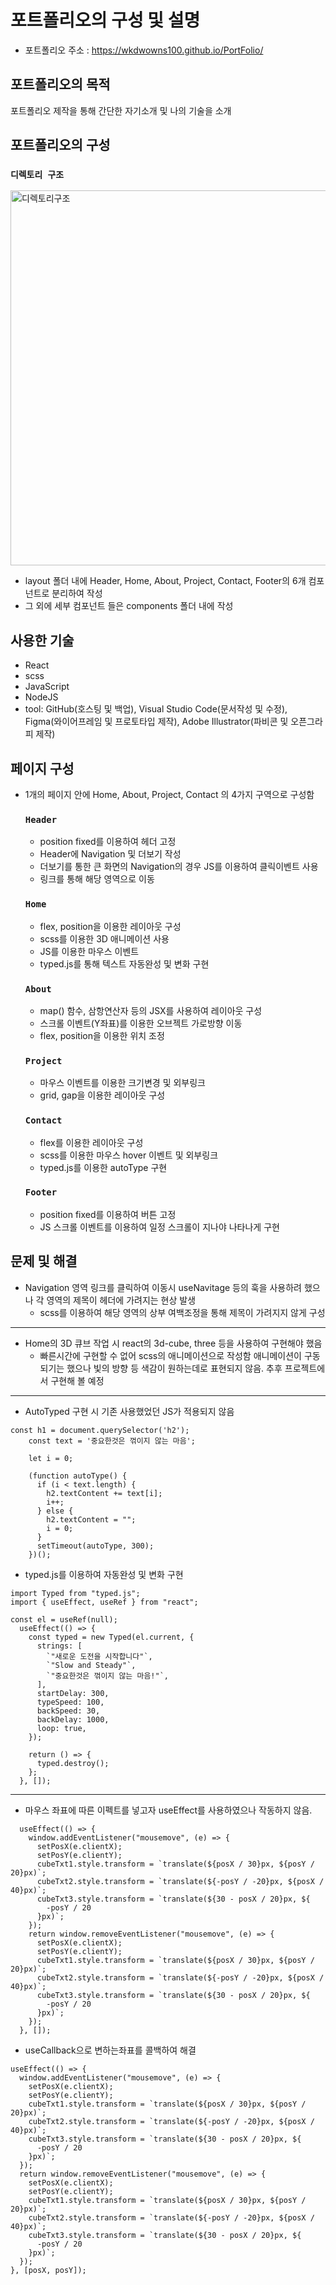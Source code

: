 # 포트폴리오의 구성 및 설명

- 포트폴리오 주소 : <https://wkdwowns100.github.io/PortFolio/>

## 포트폴리오의 목적

포트폴리오 제작을 통해 간단한 자기소개 및 나의 기술을 소개

## 포트폴리오의 구성

### `디렉토리 구조`

<img src="./structure.png" width="600px" alt="디렉토리구조"></img>

- layout 폴더 내에 Header, Home, About, Project, Contact, Footer의
  6개 컴포넌트로 분리하여 작성
- 그 외에 세부 컴포넌트 들은 components 폴더 내에 작성

## 사용한 기술

- React
- scss
- JavaScript
- NodeJS
- tool: GitHub(호스팅 및 백업), Visual Studio Code(문서작성 및 수정), Figma(와이어프레임 및 프로토타입 제작), Adobe Illustrator(파비콘 및 오픈그라피 제작)

## 페이지 구성

- 1개의 페이지 안에 Home, About, Project, Contact 의 4가지 구역으로 구성함

  ### `Header`

  - position fixed를 이용하여 헤더 고정
  - Header에 Navigation 및 더보기 작성
  - 더보기를 통한 큰 화면의 Navigation의 경우 JS를 이용하여 클릭이벤트 사용
  - 링크를 통해 해당 영역으로 이동

  ### `Home`

  - flex, position을 이용한 레이아웃 구성
  - scss를 이용한 3D 애니메이션 사용
  - JS를 이용한 마우스 이벤트
  - typed.js를 통해 텍스트 자동완성 및 변화 구현

  ### `About`

  - map() 함수, 삼항연산자 등의 JSX를 사용하여 레이아웃 구성
  - 스크롤 이벤트(Y좌표)를 이용한 오브젝트 가로방향 이동
  - flex, position을 이용한 위치 조정

  ### `Project`

  - 마우스 이벤트를 이용한 크기변경 및 외부링크
  - grid, gap을 이용한 레이아웃 구성

  ### `Contact`

  - flex를 이용한 레이아웃 구성
  - scss를 이용한 마우스 hover 이벤트 및 외부링크
  - typed.js를 이용한 autoType 구현

  ### `Footer`

  - position fixed를 이용하여 버튼 고정
  - JS 스크롤 이벤트를 이용하여 일정 스크롤이 지나야 나타나게 구현

## 문제 및 해결

- Navigation 영역 링크를 클릭하여 이동시 useNavitage 등의 훅을 사용하려 했으나
  각 영역의 제목이 헤더에 가려지는 현상 발생
  - scss를 이용하여 해당 영역의 상부 여백조정을 통해 제목이 가려지지 않게 구성

---

- Home의 3D 큐브 작업 시 react의 3d-cube, three 등을 사용하여 구현해야 했음
  - 빠른시간에 구현할 수 없어 scss의 애니메이션으로 작성함 애니메이션이 구동되기는 했으나 빛의 방향 등 색감이 원하는데로 표현되지 않음. 추후 프로젝트에서 구현해 볼 예정

---

- AutoTyped 구현 시 기존 사용했었던 JS가 적용되지 않음

```
const h1 = document.querySelector('h2');
    const text = '중요한것은 꺾이지 않는 마음';

    let i = 0;

    (function autoType() {
      if (i < text.length) {
        h2.textContent += text[i];
        i++;
      } else {
        h2.textContent = "";
        i = 0;
      }
      setTimeout(autoType, 300);
    })();
```

- typed.js를 이용하여 자동완성 및 변화 구현

```
import Typed from "typed.js";
import { useEffect, useRef } from "react";

const el = useRef(null);
  useEffect(() => {
    const typed = new Typed(el.current, {
      strings: [
        `"새로운 도전을 시작합니다"`,
        `"Slow and Steady"`,
        `"중요한것은 꺾이지 않는 마음!"`,
      ],
      startDelay: 300,
      typeSpeed: 100,
      backSpeed: 30,
      backDelay: 1000,
      loop: true,
    });

    return () => {
      typed.destroy();
    };
  }, []);
```

---

- 마우스 좌표에 따른 이펙트를 넣고자 useEffect를 사용하였으나 작동하지 않음.

```
  useEffect(() => {
    window.addEventListener("mousemove", (e) => {
      setPosX(e.clientX);
      setPosY(e.clientY);
      cubeTxt1.style.transform = `translate(${posX / 30}px, ${posY / 20}px)`;
      cubeTxt2.style.transform = `translate(${-posY / -20}px, ${posX / 40}px)`;
      cubeTxt3.style.transform = `translate(${30 - posX / 20}px, ${
        -posY / 20
      }px)`;
    });
    return window.removeEventListener("mousemove", (e) => {
      setPosX(e.clientX);
      setPosY(e.clientY);
      cubeTxt1.style.transform = `translate(${posX / 30}px, ${posY / 20}px)`;
      cubeTxt2.style.transform = `translate(${-posY / -20}px, ${posX / 40}px)`;
      cubeTxt3.style.transform = `translate(${30 - posX / 20}px, ${
        -posY / 20
      }px)`;
    });
  }, []);
```

- useCallback으로 변하는좌표를 콜백하여 해결

```
useEffect(() => {
  window.addEventListener("mousemove", (e) => {
    setPosX(e.clientX);
    setPosY(e.clientY);
    cubeTxt1.style.transform = `translate(${posX / 30}px, ${posY / 20}px)`;
    cubeTxt2.style.transform = `translate(${-posY / -20}px, ${posX / 40}px)`;
    cubeTxt3.style.transform = `translate(${30 - posX / 20}px, ${
      -posY / 20
    }px)`;
  });
  return window.removeEventListener("mousemove", (e) => {
    setPosX(e.clientX);
    setPosY(e.clientY);
    cubeTxt1.style.transform = `translate(${posX / 30}px, ${posY / 20}px)`;
    cubeTxt2.style.transform = `translate(${-posY / -20}px, ${posX / 40}px)`;
    cubeTxt3.style.transform = `translate(${30 - posX / 20}px, ${
      -posY / 20
    }px)`;
  });
}, [posX, posY]);
```
